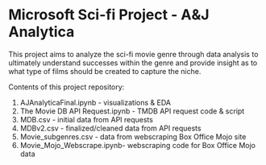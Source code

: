 # Microsoft Sci-fi Project - A&J Analytica
This project aims to analyze the sci-fi movie genre through data analysis to ultimately understand successes within the genre and provide insight as to what type of films should be created to capture the niche. 




Contents of this project repository:

1. AJAnalyticaFinal.ipynb - visualizations & EDA
2. The Movie DB API Request.ipynb - TMDB API request code & script
3. MDB.csv - initial data from API requests
4. MDBv2.csv - finalized/cleaned data from API requests
5. Movie_subgenres.csv - data from webscraping Box Office Mojo site
6. Movie_Mojo_Webscrape.ipynb- webscraping code for Box Office Mojo data
